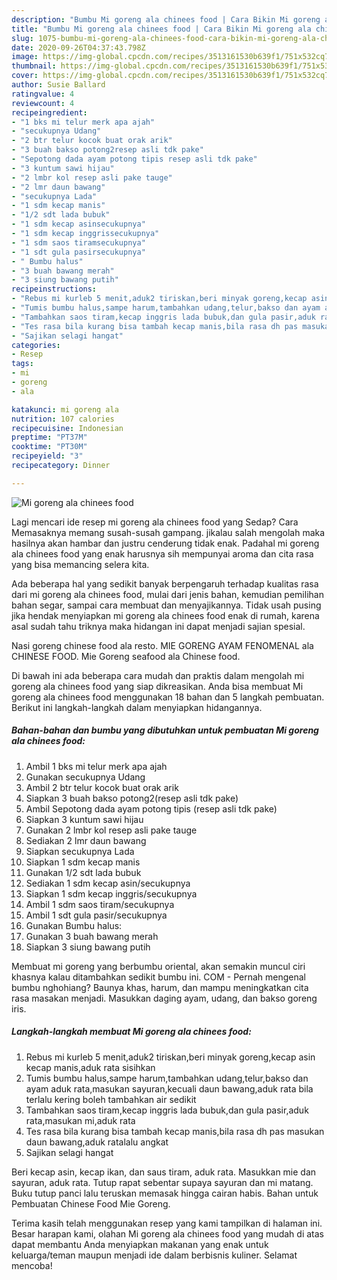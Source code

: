 ```yaml
---
description: "Bumbu Mi goreng ala chinees food | Cara Bikin Mi goreng ala chinees food Yang Enak Banget"
title: "Bumbu Mi goreng ala chinees food | Cara Bikin Mi goreng ala chinees food Yang Enak Banget"
slug: 1075-bumbu-mi-goreng-ala-chinees-food-cara-bikin-mi-goreng-ala-chinees-food-yang-enak-banget
date: 2020-09-26T04:37:43.798Z
image: https://img-global.cpcdn.com/recipes/3513161530b639f1/751x532cq70/mi-goreng-ala-chinees-food-foto-resep-utama.jpg
thumbnail: https://img-global.cpcdn.com/recipes/3513161530b639f1/751x532cq70/mi-goreng-ala-chinees-food-foto-resep-utama.jpg
cover: https://img-global.cpcdn.com/recipes/3513161530b639f1/751x532cq70/mi-goreng-ala-chinees-food-foto-resep-utama.jpg
author: Susie Ballard
ratingvalue: 4
reviewcount: 4
recipeingredient:
- "1 bks mi telur merk apa ajah"
- "secukupnya Udang"
- "2 btr telur kocok buat orak arik"
- "3 buah bakso potong2resep asli tdk pake"
- "Sepotong dada ayam potong tipis resep asli tdk pake"
- "3 kuntum sawi hijau"
- "2 lmbr kol resep asli pake tauge"
- "2 lmr daun bawang"
- "secukupnya Lada"
- "1 sdm kecap manis"
- "1/2 sdt lada bubuk"
- "1 sdm kecap asinsecukupnya"
- "1 sdm kecap inggrissecukupnya"
- "1 sdm saos tiramsecukupnya"
- "1 sdt gula pasirsecukupnya"
- " Bumbu halus"
- "3 buah bawang merah"
- "3 siung bawang putih"
recipeinstructions:
- "Rebus mi kurleb 5 menit,aduk2 tiriskan,beri minyak goreng,kecap asin kecap manis,aduk rata sisihkan"
- "Tumis bumbu halus,sampe harum,tambahkan udang,telur,bakso dan ayam aduk rata,masukan sayuran,kecuali daun bawang,aduk rata bila terlalu kering boleh tambahkan air sedikit"
- "Tambahkan saos tiram,kecap inggris lada bubuk,dan gula pasir,aduk rata,masukan mi,aduk rata"
- "Tes rasa bila kurang bisa tambah kecap manis,bila rasa dh pas masukan daun bawang,aduk ratalalu angkat"
- "Sajikan selagi hangat"
categories:
- Resep
tags:
- mi
- goreng
- ala

katakunci: mi goreng ala 
nutrition: 107 calories
recipecuisine: Indonesian
preptime: "PT37M"
cooktime: "PT30M"
recipeyield: "3"
recipecategory: Dinner

---
```



![Mi goreng ala chinees food](https://img-global.cpcdn.com/recipes/3513161530b639f1/751x532cq70/mi-goreng-ala-chinees-food-foto-resep-utama.jpg)

Lagi mencari ide resep mi goreng ala chinees food yang Sedap? Cara Memasaknya memang susah-susah gampang. jikalau salah mengolah maka hasilnya akan hambar dan justru cenderung tidak enak. Padahal mi goreng ala chinees food yang enak harusnya sih mempunyai aroma dan cita rasa yang bisa memancing selera kita.

Ada beberapa hal yang sedikit banyak berpengaruh terhadap kualitas rasa dari mi goreng ala chinees food, mulai dari jenis bahan, kemudian pemilihan bahan segar, sampai cara membuat dan menyajikannya. Tidak usah pusing jika hendak menyiapkan mi goreng ala chinees food enak di rumah, karena asal sudah tahu triknya maka hidangan ini dapat menjadi sajian spesial.

Nasi goreng chinese food ala resto. MIE GORENG AYAM FENOMENAL ala CHINESE FOOD. Mie Goreng seafood ala Chinese food.


Di bawah ini ada beberapa cara mudah dan praktis dalam mengolah mi goreng ala chinees food yang siap dikreasikan. Anda bisa membuat Mi goreng ala chinees food menggunakan 18 bahan dan 5 langkah pembuatan. Berikut ini langkah-langkah dalam menyiapkan hidangannya.

<!--inarticleads1-->

##### Bahan-bahan dan bumbu yang dibutuhkan untuk pembuatan Mi goreng ala chinees food:

1. Ambil 1 bks mi telur merk apa ajah
1. Gunakan secukupnya Udang
1. Ambil 2 btr telur kocok buat orak arik
1. Siapkan 3 buah bakso potong2(resep asli tdk pake)
1. Ambil Sepotong dada ayam potong tipis (resep asli tdk pake)
1. Siapkan 3 kuntum sawi hijau
1. Gunakan 2 lmbr kol resep asli pake tauge
1. Sediakan 2 lmr daun bawang
1. Siapkan secukupnya Lada
1. Siapkan 1 sdm kecap manis
1. Gunakan 1/2 sdt lada bubuk
1. Sediakan 1 sdm kecap asin/secukupnya
1. Siapkan 1 sdm kecap inggris/secukupnya
1. Ambil 1 sdm saos tiram/secukupnya
1. Ambil 1 sdt gula pasir/secukupnya
1. Gunakan  Bumbu halus:
1. Gunakan 3 buah bawang merah
1. Siapkan 3 siung bawang putih


Membuat mi goreng yang berbumbu oriental, akan semakin muncul ciri khasnya kalau ditambahkan sedikit bumbu ini. COM - Pernah mengenal bumbu nghohiang? Baunya khas, harum, dan mampu meningkatkan cita rasa masakan menjadi. Masukkan daging ayam, udang, dan bakso goreng iris. 

<!--inarticleads2-->

##### Langkah-langkah membuat Mi goreng ala chinees food:

1. Rebus mi kurleb 5 menit,aduk2 tiriskan,beri minyak goreng,kecap asin kecap manis,aduk rata sisihkan
1. Tumis bumbu halus,sampe harum,tambahkan udang,telur,bakso dan ayam aduk rata,masukan sayuran,kecuali daun bawang,aduk rata bila terlalu kering boleh tambahkan air sedikit
1. Tambahkan saos tiram,kecap inggris lada bubuk,dan gula pasir,aduk rata,masukan mi,aduk rata
1. Tes rasa bila kurang bisa tambah kecap manis,bila rasa dh pas masukan daun bawang,aduk ratalalu angkat
1. Sajikan selagi hangat


Beri kecap asin, kecap ikan, dan saus tiram, aduk rata. Masukkan mie dan sayuran, aduk rata. Tutup rapat sebentar supaya sayuran dan mi matang. Buku tutup panci lalu teruskan memasak hingga cairan habis. Bahan untuk Pembuatan Chinese Food Mie Goreng. 

Terima kasih telah menggunakan resep yang kami tampilkan di halaman ini. Besar harapan kami, olahan Mi goreng ala chinees food yang mudah di atas dapat membantu Anda menyiapkan makanan yang enak untuk keluarga/teman maupun menjadi ide dalam berbisnis kuliner. Selamat mencoba!
